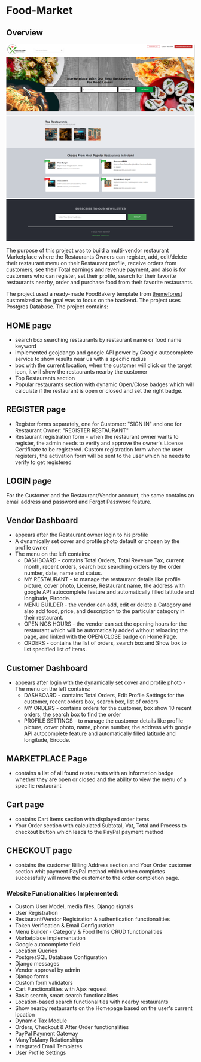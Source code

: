 # Food-Market


## Overview
![home-1](foodmarket/foodmarket/static/images/home-1.png)
![home-2](foodmarket/foodmarket/static/images/home-2.png)
![home-foot](foodmarket/foodmarket/static/images/home-foot.png)

The purpose of this project was to build a multi-vendor restaurant Marketplace where the Restaurants Owners can register, add, edit/delete their restaurant menu on their Restaurant profile, receive orders from customers, see their Total earnings and revenue payment, and also is for customers who can register, set their profile, search for their favorite restaurants nearby, order and purchase food from their favorite restaurants.

The project used a ready-made FoodBakery template from [themeforest](https://themeforest.net/) customized as the goal was to focus on the backend.
The project uses Postgres Database.
The project contains:
## HOME page
- search box searching restaurants by restaurant name or food name keyword
- implemented geojdango and google API power by Google autocomplete service to show results near us with a specific radius
- box with the current location, when the customer will click on the target icon, it will show the restaurants nearby the customer
-  Top Restaurants section
- Popular restaurants section with dynamic Open/Close badges which will calculate if the restaurant is open or closed and set the right badge.
## REGISTER page
- Register forms separately, one for Customer: "SIGN IN" and one for Restaurant Owner: "REGISTER RESTAURANT"
- Restaurant registration form - when the restaurant owner wants to register, the admin needs to verify and approve the owner's License Certificate to be registered.
Custom registration form when the user registers, the activation form will be sent to the user which he needs to verify to get registered

## LOGIN page
For the Customer and the Restaurant/Vendor account, the same contains an email address and password and Forgot Password feature.

## Vendor Dashboard
- appears after the Restaurant owner login to his profile 
- A dynamically set cover and profile photo default or chosen by the profile owner
- The menu on the left contains:
    - DASHBOARD - contains Total Orders, Total Revenue Tax, current month, recent orders, search box searching orders by the order number, date, name and status.
    - MY RESTAURANT - to manage the restaurant details like profile picture, cover photo, License, Restaurant name, the address with google API autocomplete feature and automatically filled latitude and longitude, Eircode.
    - MENU BUILDER - the vendor can add, edit or delete a Category and also add food, price, and description to the particular category in their restaurant.
    - OPENINGS HOURS - the vendor can set the opening hours for the restaurant which will be automatically added without reloading the page, and linked with the OPEN/CLOSE badge on Home Page.
    - ORDERS - contains the list of orders, search box and Show box to list specified list of items.

## Customer Dashboard
- appears after login with the dynamically set cover and profile photo - The menu on the left contains:
    - DASHBOARD - contains Total Orders, Edit Profile Settings for the customer, recent orders box, search box, list of orders 
    - MY ORDERS - contains orders for the customer, box show 10 recent orders, the search box to find the order
    - PROFILE SETTINGS - to manage the customer details like profile picture, cover photo, name, phone number, the address with google API autocomplete feature and automatically filled latitude and longitude, Eircode.
## MARKETPLACE Page
- contains a list of all found restaurants with an information badge whether they are open or closed and the ability to view the menu of a specific restaurant
## Cart page
- contains Cart Items section with displayed order items
- Your Order section with calculated Subtotal, Vat, Total and Process to checkout button which leads to the PayPal payment method
## CHECKOUT page
- contains the customer Billing Address section and Your Order customer section whit payment PayPal method which when completes successfully will move the customer to the order completion page.


### Website Functionalities Implemented:

- Custom User Model, media files, Django signals
- User Registration
- Restaurant/Vendor Registration & authentication functionalities
- Token Verification & Email Configuration
- Menu Builder - Category & Food Items CRUD functionalities
- Marketplace implementation
- Google autocomplete field
- Location Queries
- PostgresSQL Database Configuration
- Django messages
- Vendor approval by admin
- Django forms
- Custom form validators
- Cart Functionalities with Ajax request
- Basic search, smart search functionalities
- Location-based search functionalities with nearby restaurants
- Show nearby restaurants on the Homepage based on the user's current location
- Dynamic Tax Module
- Orders, Checkout & After Order functionalities
- PayPal Payment Gateway
- ManyToMany Relationships
- Integrated Email Templates
- User Profile Settings